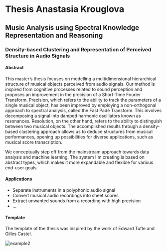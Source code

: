 
# Thesis Anastasia Krouglova

## Music Analysis using Spectral Knowledge Representation and Reasoning
### Density-based Clustering and Representation of Perceived Structure in Audio Signals


#### Abstract
This master’s thesis focuses on modelling a multidimensional hierarchical
structure of musical objects perceived from audio signals. Our method is
inspired from cognitive processes related to sound perception and proposes an
improvement in the precision of a Short-Time Fourier Transform. Precision,
which refers to the ability to track the parameters of a single musical object,
has been improved by employing a non-orthogonal approach to spectral
analysis, called the Fast Padé Transform. This involves decomposing a signal into damped harmonic oscillators known as resonances. Resolution, on the other hand, refers to the ability to distinguish between two musical objects. The accomplished results through
a density-based clustering approach allows us to deduce structures from
musical performances, opening up possibilities for diverse applications, such
as musical score transcription.

We conceptually step off from the mainstream approach towards data analysis and machine learning. The system I'm creating is based on abstract types, which makes it more expandable and flexible for various end-user goals. 


#### Applications
- Separate instruments in a polyphonic audio signal
- Convert musical audio recordings into sheet scores
- Extract unwanted sounds from a recording with high precision
- ...


#### Template
The template of the thesis was inspired by the work of Edward Tufte and Gilles Castel.

![example2](https://github.com/anastasiakrouglova/Master-Thesis-Anastasia-Krouglova/assets/41705732/48de8bd8-2d39-49ea-9093-7f311cfb5f84)


